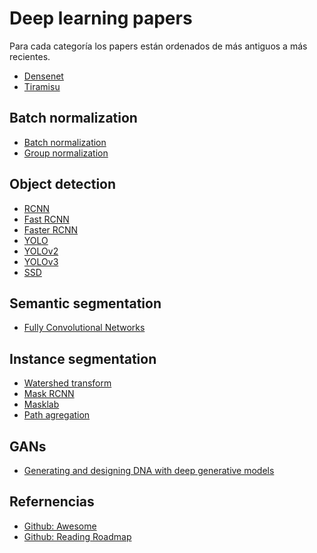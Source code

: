 # Deep learning papers

Para cada categoría los papers están ordenados de más antiguos a más recientes.

* [Densenet]()
* [Tiramisu]()

## Batch normalization

* [Batch normalization](https://arxiv.org/pdf/1502.03167.pdf)
* [Group normalization](https://arxiv.org/pdf/1803.08494.pdf)

## Object detection
* [RCNN](https://arxiv.org/pdf/1311.2524.pdf)
* [Fast RCNN](https://arxiv.org/pdf/1504.08083.pdf)
* [Faster RCNN](https://arxiv.org/pdf/1506.01497.pdf)
* [YOLO](https://arxiv.org/pdf/1506.02640.pdf)
* [YOLOv2](https://arxiv.org/pdf/1612.08242.pdf)
* [YOLOv3](https://pjreddie.com/media/files/papers/YOLOv3.pdf)
* [SSD](https://arxiv.org/pdf/1512.02325.pdf)

## Semantic segmentation
* [Fully Convolutional Networks](https://arxiv.org/pdf/1605.06211.pdf)


## Instance segmentation
* [Watershed transform](https://arxiv.org/pdf/1611.08303.pdf)
* [Mask RCNN](https://arxiv.org/pdf/1703.06870.pdf)
* [Masklab](https://arxiv.org/pdf/1712.04837.pdf)
* [Path agregation](https://arxiv.org/pdf/1803.01534.pdf)


## GANs

* [Generating and designing DNA with deep generative models](https://arxiv.org/pdf/1712.06148.pdf)


## Refernencias

* [Github: Awesome](https://github.com/terryum/awesome-deep-learning-papers)
* [Github: Reading Roadmap](https://github.com/songrotek/Deep-Learning-Papers-Reading-Roadmap)
